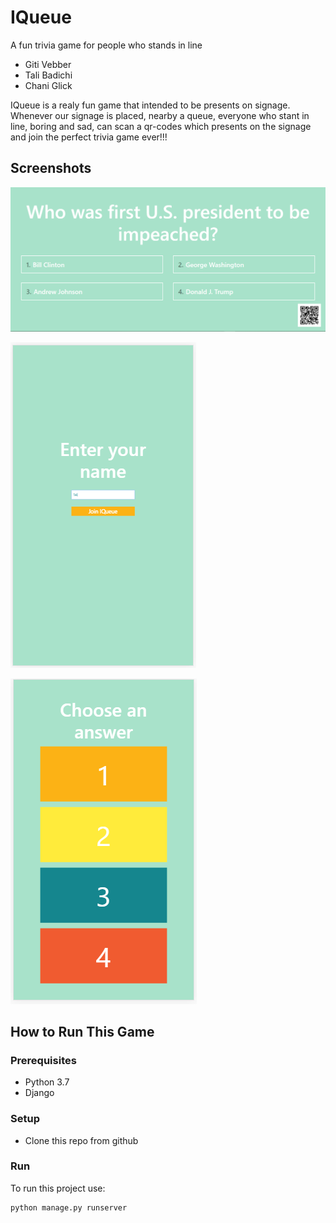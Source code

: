 # IQueue
A fun trivia game for people who stands in line

* Giti Vebber
* Tali Badichi
* Chani Glick

IQueue is a realy fun game that intended to be presents on signage. Whenever our signage is placed, nearby a queue, everyone who stant in line, boring and sad, can scan a qr-codes which presents on the signage and join the perfect trivia game ever!!! 

## Screenshots

![The Signage](screenshots/main.png)

![Join The Game](screenshots/player_welcome.png)

![The Chaices](screenshots/player_choices.png)

## How to Run This Game

### Prerequisites
* Python 3.7 
* Django

### Setup
* Clone this repo from github

### Run

To run this project use:

    python manage.py runserver



